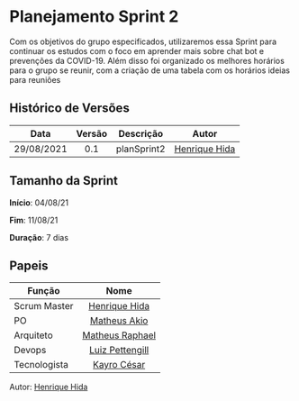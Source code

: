 ﻿

# Planejamento Sprint 2

Com os objetivos do grupo especificados, utilizaremos essa Sprint para continuar os estudos com o foco em aprender mais sobre chat bot e prevenções da COVID-19. Além disso foi organizado os melhores horários para o grupo se reunir, com a criação de uma tabela com os horários ideias para reuniões 

## Histórico de Versões

| Data       | Versão | Descrição                      | Autor             |
| :--------: | :----: | :----------:                   | :---------------: |
| 29/08/2021 |    0.1   | planSprint2 | [Henrique Hida](https://github.com/HenriqueHida)|

## Tamanho da Sprint

**Início**: 04/08/21

**Fim**: 11/08/21

**Duração**: 7 dias



## Papeis

|      Função      |            Nome            |
|------------------|:--------------------------:|
| Scrum Master | [Henrique Hida](https://github.com/HenriqueHida) |
| PO | [Matheus Akio](https://github.com/matheusakio) |
| Arquiteto | [Matheus Raphael](https://github.com/matheusrazor) |
| Devops | [Luiz Pettengill](https://github.com/LuizPettengill) |
| Tecnologista | [Kayro César](https://github.com/kayrocesar)

Autor: [Henrique Hida](https://github.com/HenriqueHida)
